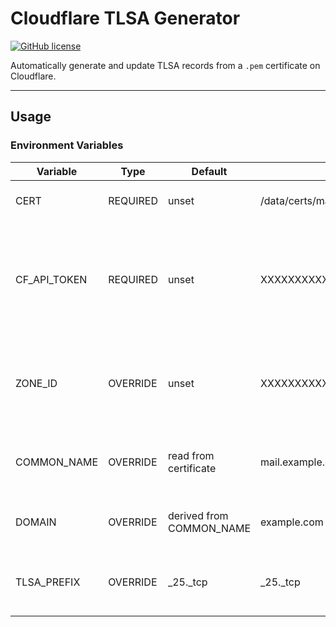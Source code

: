 # Cloudflare TLSA Generator

[![GitHub license](https://img.shields.io/github/license/SmollClover/Cloudflare-TLSA-Generator)](https://github.com/SmollClover/Cloudflare-TLSA-Generator/blob/main/LICENSE)

Automatically generate and update TLSA records from a `.pem` certificate on Cloudflare.

---

## Usage

### Environment Variables

| Variable     | Type     | Default                  | Example                                  | Description                                                                      |
| ------------ | -------- | ------------------------ | ---------------------------------------- | -------------------------------------------------------------------------------- |
| CERT         | REQUIRED | unset                    | /data/certs/mail.example.com/cert.pem    | The path to the certificate                                                      |
| CF_API_TOKEN | REQUIRED | unset                    | XXXXXXXXXXXXXXXXXXXXXXXXXXXXXXXXXXXXXXXX | A Cloudflare API Token with access to the Zone and to read and write DNS records |
| ZONE_ID      | OVERRIDE | unset                    | XXXXXXXXXXXXXXXXXXXXXXXXXXXXXXXX         | Explicit ID of Cloudflare Zone used instead of using the Domain                  |
| COMMON_NAME  | OVERRIDE | read from certificate    | mail.example.com                         | Common name used for the TLSA record                                             |
| DOMAIN       | OVERRIDE | derived from COMMON_NAME | example.com                              | Domain used to get Cloudflare Zone                                               |
| TLSA_PREFIX  | OVERRIDE | _25._tcp                 | _25._tcp                                 | Prefix used for the TLSA record name                                             |
